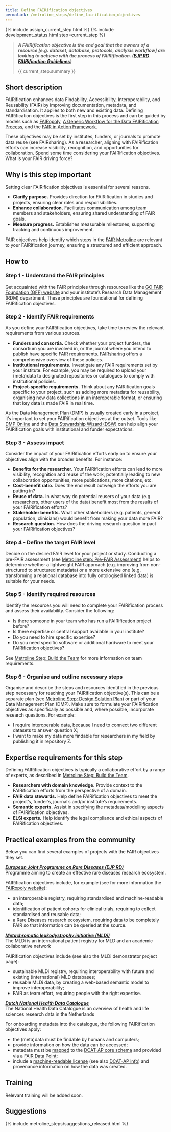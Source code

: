```yaml
---
title: Define FAIRification objectives
permalink: /metroline_steps/define_fairification_objectives
---
```


{% include assign_current_step.html %}
{% include development_status.html step=current_step %}

>***A FAIRification objective is the end goal that the owners of a resource \[e.g. dataset, database, protocols, analysis workflow] are looking to achieve with the process of FAIRification. ([EJP RD FAIRification Guidelines](https://github.com/ejp-rd-vp/FAIRificationGuidance/blob/main/FAIRificationObjectives.pdf))***
>
> {{ current_step.summary }}

## Short description
FAIRification enhances data Findability, Accessibility, Interoperability, and Reusability (FAIR) by improving documentation, metadata, and standardisation. It applies to both new and existing data. Defining FAIRification objectives is the first step in this process and can be guided by models such as [FAIRopoly](https://www.ejprarediseases.org/fairopoly/), [A Generic Workflow for the Data FAIRification Process](https://direct.mit.edu/dint/article/2/1-2/56/9988/A-Generic-Workflow-for-the-Data-FAIRification), and the [FAIR in Action Framework](https://www.nature.com/articles/s41597-023-02167-2).

These objectives may be set by institutes, funders, or journals to promote data reuse (see FAIRsharing). As a researcher, aligning with FAIRification efforts can increase visibility, recognition, and opportunities for collaboration. Spend some time considering your FAIRification objectives. What is your FAIR driving force?

## Why is this step important 
Setting clear FAIRification objectives is essential for several reasons.
* **Clarify purpose.** Provides direction for FAIRification in studies and projects, ensuring clear roles and responsibilities.
* **Enhance collaboration.** Facilitates communication among team members and stakeholders, ensuring shared understanding of FAIR goals.
* **Measure progress.** Establishes measurable milestones, supporting tracking and continuous improvement.

FAIR objectives help identify which steps in the [FAIR Metroline]({{site.baseurl}}/index) are relevant to your FAIRification journey, ensuring a structured and efficient approach.

## How to
### Step 1 - Understand the FAIR principles
Get acquainted with the FAIR principles through resources like the [GO FAIR Foundation (GFF) website](https://www.gofair.foundation/) and your institute’s Research Data Management (RDM) department. These principles are foundational for defining FAIRification objectives.

### Step 2 - Identify FAIR requirements
As you define your FAIRification objectives, take time to review the relevant requirements from various sources.
* **Funders and consortia.** Check whether your project funders, the consortium you are involved in, or the journal where you intend to publish have specific FAIR requirements. [FAIRsharing](https://fairsharing.org/) offers a comprehensive overview of these policies.
* **Institutional requirements.** Investigate any FAIR requirements set by your institute. For example, you may be required to upload your (meta)data to designated repositories or catalogues to comply with institutional policies.
* **Project-specific requirements.** Think about any FAIRification goals specific to your project, such as adding more metadata for reusability, organising new data collections in an interoperable format, or ensuring that key data is made FAIR in real time.

As the Data Management Plan (DMP) is usually created early in a project, it’s important to set your FAIRification objectives at the outset. Tools like [DMP Online](https://dmponline.dcc.ac.uk/) and the [Data Stewardship Wizard (DSW)](https://ds-wizard.org/)  can help align your FAIRification goals with institutional and funder expectations.

### Step 3 - Assess impact
Consider the impact of your FAIRification efforts early on to ensure your objectives align with the broader benefits. For instance:
* **Benefits for the researcher.** Your FAIRification efforts can lead to more visibility, recognition and reuse of the work, potentially leading to new collaboration opportunities, more publications, more citations, etc.
* **Cost-benefit ratio.** Does the end result outweigh the efforts you are putting in?
* **Reuse of data.** In what way do potential reusers of your data (e.g. researchers, other users of the data) benefit most from the results of your FAIRification efforts?
* **Stakeholder benefits.** What other stakeholders (e.g. patients, general population, clinicians) would benefit from making your data more FAIR?
* **Research question.** How does the driving research question impact your FAIRification objectives?

### Step 4 - Define the target FAIR level
Decide on the desired FAIR level for your project or study. Conducting a pre-FAIR assessment (see [Metroline step: Pre-FAIR Assessment]({{site.baseurl}}/metroline_steps/pre_fair_assessment)) helps to determine whether a lightweight FAIR approach (e.g. improving from non-structured to structured metadata) or a more extensive one (e.g. transforming a relational database into fully ontologised linked data) is suitable for your needs.

### Step 5 - Identify required resources
Identify the resources you will need to complete your FAIRification process and assess their availability. Consider the following:
* Is there someone in your team who has run a FAIRification project before?
* Is there expertise or central support available in your institute?
* Do you need to hire specific expertise?
* Do you need specific software or additional hardware to meet your FAIRification objectives?

See [Metroline Step: Build the Team]({{site.baseurl}}/metroline_steps/build_the_team) for more information on team requirements.

### Step 6 - Organise and outline necessary steps
Organise and describe the steps and resources identified in the previous step necessary for reaching your FAIRification objective(s). This can be a separate plan (see [Metroline Step: Design Solution Plan]({{site.baseurl}}/metroline_steps/design_solution_plan)) or part of your Data Management Plan (DMP). Make sure to formulate your FAIRification objectives as specifically as possible and, where possible, incorporate research questions. For example:
* I require interoperable data, because I need to connect two different datasets to answer question X;
* I want to make my data more findable for researchers in my field by publishing it in repository Z.

## Expertise requirements for this step 
Defining FAIRification objectives is typically a collaborative effort by a range of experts, as described in [Metroline Step: Build the Team]({{site.baseurl}}/metroline_steps/build_the_team).
* **Researchers with domain knowledge.** Provide context to the FAIRification efforts from the perspective of a domain.
* **FAIR data stewards.** Help define FAIRification objectives to meet the project’s, funder’s, journal’s and/or institute’s requirements.
* **Semantic experts.** Assist in specifying the metadata/modelling aspects of FAIRification objectives.
* **ELSI experts.** Help identify the legal compliance and ethical aspects of FAIRification objectives.

## Practical examples from the community 
Below you can find several examples of projects with the FAIR objectives they set.

***[European Joint Programme on Rare Diseases (EJP RD)](https://www.ejprarediseases.org/)***
<br>Programme aiming to create an effective rare diseases research ecosystem.

FAIRification objectives include, for example (see for more information the [FAIRopoly website](https://www.ejprarediseases.org/fairopoly/)):
* an interoperable registry, requiring standardised and machine-readable data;
* identification of patient cohorts for clinical trials, requiring to collect standardised and reusable data;
* a Rare Diseases research ecosystem, requiring data to be completely FAIR so that information can be queried at the source.

***[Metachromatic leukodystrophy initiative (MLDi)](https://www.mldinitiative.com/)***
<br>The MLDi is an international patient registry for MLD and an academic collaborative network

FAIRification objectives include (see also the MLDi demonstrator project page):
* sustainable MLDi registry, requiring interoperability with future and existing (international) MLD databases;
* reusable MLDi data, by creating a web-based semantic model to improve interoperability;
* FAIR as team effort, requiring people with the right expertise.


***[Dutch National Health Data Catalogue](https://health-ri.atlassian.net/wiki/spaces/FSD/pages/279150593)***
<br>The National Health Data Catalogue is an overview of health and life sciences research data in the Netherlands

For onboarding metadata into the catalogue, the following FAIRification objectives apply:
* the (meta)data must be findable by humans and computers;
* provide information on how the data can be accessed;
* metadata must be [mapped](https://health-ri.atlassian.net/wiki/spaces/FSD/pages/279281676) to the [DCAT-AP core schema](https://github.com/Health-RI/health-ri-metadata/) and provided via a [FAIR Data Point](https://health-ri.atlassian.net/wiki/spaces/FSD/pages/279183386);
* include a [machine-readable license](https://spdx.dev/learn/handling-license-info/) (see also [DCAT-AP info](https://docs.geostandaarden.nl/dcat/dcat-ap-nl30/#distribution-licence)) and provenance information on how the data was created.

## Training
Relevant training will be added soon.

## Suggestions
{% include metroline_steps/suggestions_released.html %}
